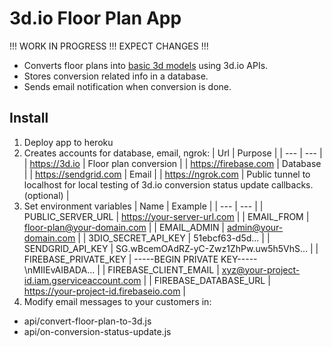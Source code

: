 # 3d.io Floor Plan App

!!! WORK IN PROGRESS !!! EXPECT CHANGES !!!

* Converts floor plans into [basic 3d models](https://3d.io/floor-plan-to-3d-conversion.html) using 3d.io APIs.
* Stores conversion related info in a database.
* Sends email notification when conversion is done.

## Install

1. Deploy app to heroku
2. Creates accounts for database, email, ngrok:
  | Url | Purpose |
  | --- | --- |
  | https://3d.io | Floor plan conversion |
  | https://firebase.com | Database |
  | https://sendgrid.com | Email |
  | https://ngrok.com | Public tunnel to localhost for local testing of 3d.io conversion status update callbacks. (optional) |
3. Set environment variables
  | Name | Example |
  | --- | --- |
  | PUBLIC_SERVER_URL | https://your-server-url.com |
  | EMAIL_FROM | floor-plan@your-domain.com |
  | EMAIL_ADMIN | admin@your-domain.com |
  | 3DIO_SECRET_API_KEY | 51ebcf63-d5d... |
  | SENDGRID_API_KEY | SG.wBcemOAdRZ-yC-Zwz1ZhPw.uw5h5VhS... |
  | FIREBASE_PRIVATE_KEY | -----BEGIN PRIVATE KEY-----\nMIIEvAIBADA... |
  | FIREBASE_CLIENT_EMAIL | xyz@your-project-id.iam.gserviceaccount.com |
  | FIREBASE_DATABASE_URL | https://your-project-id.firebaseio.com |
 4. Modify email messages to your customers in:
   * api/convert-floor-plan-to-3d.js
   * api/on-conversion-status-update.js
